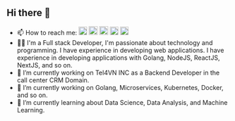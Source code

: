 ## Hi there 👋

- 📫 How to reach me: <a href='https://www.linkedin.com/in/nguyen-phi-khanh'><img width='19px' height='19px' src='https://camo.githubusercontent.com/6eeeae9698286e45eda5d2973026a896fd42fa7f4271bf31aa74e9557e82181a/68747470733a2f2f6564656e742e6769746875622e696f2f537570657254696e7949636f6e732f696d616765732f7376672f6c696e6b6564696e2e737667' alt='Linkedin Nguyen Phi Khanh' /></a> <a href='https://www.facebook.com/phi.khanh26'><img width='20px' height='20px' src='https://camo.githubusercontent.com/05bf51513179d5b864921ba868f4bf54d2d74054f8f293f4569d969409b60a69/68747470733a2f2f6564656e742e6769746875622e696f2f537570657254696e7949636f6e732f696d616765732f7376672f66616365626f6f6b2e737667' alt='Facebook Nguyen Phi Khanh' /></a> <a href='https://x.com/khanh2605'><img width='20px' height='20px' src='https://camo.githubusercontent.com/884fc1ad9e9ecd7d5c90d942de19e7f74649936a98ce4e9868f89dc2e9b79f84/68747470733a2f2f6564656e742e6769746875622e696f2f537570657254696e7949636f6e732f696d616765732f7376672f782e737667' alt='X Twitter Nguyen Phi Khanh' /></a> <a href='https://www.threads.net/@phi.khanh2506'><img width='19px' height='19px' src='https://camo.githubusercontent.com/c5312322da927b8ff078aef515b49c598030f55fdfb446a3828a9782a70565b6/68747470733a2f2f6564656e742e6769746875622e696f2f537570657254696e7949636f6e732f696d616765732f7376672f746872656164732e737667' alt='Thread Nguyen Phi Khanh' /></a> <a href='https://www.instagram.com/phi.khanh2506'><img width='19px' height='19px' src='https://camo.githubusercontent.com/d94fd60f67ea9647bb508da87ad32b1eacd2bfb6745fac2be9869f9483bd0dca/68747470733a2f2f6564656e742e6769746875622e696f2f537570657254696e7949636f6e732f696d616765732f7376672f696e7374616772616d2e737667' alt='Instagram Nguyen Phi Khanh' /></a>
- 🙋‍♂️ I'm a Full stack Developer, I'm passionate about technology and programming. I have experience in developing web applications. I have experience in developing applications with Golang, NodeJS, ReactJS, NextJS, and so on.
- 🔭 I’m currently working on Tel4VN INC as a Backend Developer in the call center CRM Domain.
- 🌱 I’m currently working on Golang, Microservices, Kubernetes, Docker, and so on.
- 👯 I’m currently learning about Data Science, Data Analysis, and Machine Learning.

<!--
**phi-khanh2k/phi-khanh2k** is a ✨ _special_ ✨ repository because its `README.md` (this file) appears on your GitHub profile.

Here are some ideas to get you started:

- 🔭 I’m currently working on ...
- 🌱 I’m currently learning ...
- 👯 I’m looking to collaborate on ...
- 🤔 I’m looking for help with ...
- 💬 Ask me about ...
- 📫 How to reach me: ...
- 😄 Pronouns: ...
- ⚡ Fun fact: ...
-->
